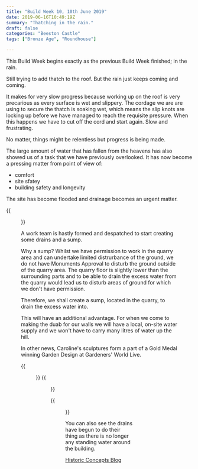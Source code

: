 ```yaml
---
title: "Build Week 10, 10th June 2019"
date: 2019-06-16T10:49:19Z
summary: "Thatching in the rain."
draft: false
categories: "Beeston Castle"
tags: ["Bronze Age", "Roundhouse"]

---
```

This Build Week begins exactly as the previous Build Week finished; in the rain.

Still trying to add thatch to the roof. But the rain just keeps coming and coming.

It makes for very slow progress because working up on the roof is very 
precarious as every surface is wet and slippery. The cordage we are are 
using to secure the thatch is soaking wet, which means the slip knots are 
locking up before we have managed to reach the requisite pressure. When this 
happens we have to cut off the cord and start again. Slow and frustrating.

No matter, things might be relentless but progress is being made.

The large amount of water that has fallen from the heavens has also showed us of a 
task that we have previously overlooked. It has now become a pressing matter
from point of view of:

* comfort
* site sfatey
* building safety and longevity

The site has become flooded and drainage becomes an urgent matter.

{{<figure src="../man-down.jpg" 
caption="Our first casualty in the wet conditions. Poor Dave Trevor, we shall miss him.">}}

A work team is hastly formed and despatched to start creating some drains and a sump.

Why a sump? Whilst we have permission to work in the quarry area and can undertake 
limited distrurbance of the ground, we do not have Monuments Approval to disturb the ground outside of
the quarry area. The quarry floor is slightly lower than the surrounding parts and to be able to drain 
the excess water from the quarry would lead us to disturb areas of ground for which we don't have 
permission.

Therefore, we shall create a sump, located in the quarry, to drain the excess water into.

This will have an additional advantage. For when we come to making the duab 
for our walls we will have a local, on-site water supply and we won't have to carry 
many litres of water up the hill.

In other news, Caroline's sculptures form a part of a Gold Medal winning Garden Design at 
Gardeners' World Live. 

{{<figure src="../carolines-sculptures.jpg" caption="Caroline's sculptures in their Gold Medal Winning Garden.">}}
{{<figure src="../gold-medal-winner.jpg" caption="The Garden was sponsored by Marrie Curie and was design by Emma Berry.">}}

{{<figure src="../progress-but-not-as-we-would-like.jpg" caption="By the end of the very wet week, an exhausted build team retired to the Pub to review this week's progress.">}}

You can also see the drains have begun to do their thing as there is no longer any standing water around the building.

[Historic Concepts Blog](https://historicconcepts.co.uk/2019/07/07/beeston-bronze-age-structure-construction-week-9/)